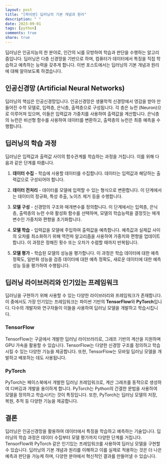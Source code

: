 ```yaml
---
layout: post
title: "[파이썬] 딥러닝의 기본 개념과 원리"
description: " "
date: 2023-09-01
tags: [python]
comments: true
share: true
---
```


딥러닝은 인공지능의 한 분야로, 인간의 뇌를 모방하여 학습과 판단을 수행하는 알고리즘입니다. 딥러닝은 다층 신경망을 기반으로 하며, 컴퓨터가 데이터에서 특징을 직접 학습하고 예측하는 능력을 갖추게 합니다. 이번 포스트에서는 딥러닝의 기본 개념과 원리에 대해 알아보도록 하겠습니다.

## 인공신경망 (Artificial Neural Networks)

딥러닝의 핵심은 인공신경망입니다. 인공신경망은 생물학적 신경망에서 영감을 받아 만들어진 수학 모델로, 입력층, 은닉층, 출력층으로 구성됩니다. 각 층은 뉴런 (Neuron)으로 이루어져 있으며, 이들은 입력값과 가중치를 사용하여 출력값을 계산합니다. 은닉층의 뉴런은 비선형 함수를 사용하여 데이터를 변환하고, 출력층의 뉴런은 최종 예측을 수행합니다.

## 딥러닝의 학습 과정

딥러닝은 입력값과 출력값 사이의 함수관계를 학습하는 과정을 거칩니다. 이를 위해 다음과 같은 단계를 따릅니다.

1. **데이터 수집** - 학습에 사용할 데이터를 수집합니다. 데이터는 입력값과 해당하는 출력값으로 구성되어야 합니다.

2. **데이터 전처리** - 데이터를 모델에 입력할 수 있는 형식으로 변환합니다. 이 단계에서는 데이터의 정규화, 특성 추출, 노이즈 제거 등을 수행합니다.

3. **모델 구성** - 신경망의 구조와 매개변수를 정의합니다. 이 단계에서는 입력층, 은닉층, 출력층의 뉴런 수와 활성화 함수를 선택하며, 모델의 학습능력을 결정짓는 매개변수인 가중치와 편향을 초기화합니다.

4. **모델 학습** - 입력값을 모델에 주입하여 출력값을 예측합니다. 예측값과 실제값 사이의 오차를 최소화하기 위해 역전파 알고리즘을 사용하여 가중치와 편향을 업데이트합니다. 이 과정은 정해진 횟수 또는 오차가 수렴할 때까지 반복됩니다.

5. **모델 평가** - 학습된 모델의 성능을 평가합니다. 이 과정은 학습 데이터에 대한 예측 정확도, 일반화 성능을 검증 데이터에 대한 예측 정확도, 새로운 데이터에 대한 예측 성능 등을 평가하여 수행됩니다.

## 딥러닝 라이브러리와 인기있는 프레임워크

딥러닝을 구현하기 위해 사용할 수 있는 다양한 라이브러리와 프레임워크가 존재합니다. 이 중에서도 가장 인기있는 프레임워크는 파이썬 기반의 **TensorFlow**와 **PyTorch**입니다. 다수의 개발자와 연구자들이 이들을 사용하여 딥러닝 모델을 개발하고 학습시킵니다.

### TensorFlow

TensorFlow는 구글에서 개발한 딥러닝 라이브러리로, 그래프 기반의 계산을 지원하며 GPU 가속을 활용할 수 있습니다. TensorFlow는 다양한 신경망 구조를 정의하고 학습시킬 수 있는 다양한 기능을 제공합니다. 또한, TensorFlow는 모바일 딥러닝 모델을 개발하고 배포하는 데도 사용됩니다.

### PyTorch

PyTorch는 페이스북에서 개발한 딥러닝 프레임워크로, 계산 그래프를 동적으로 생성하여 디버깅과 개발을 용이하게 합니다. PyTorch는 Python의 간결한 문법을 사용하여 모델을 정의하고 학습시키는 것이 특징입니다. 또한, PyTorch는 딥러닝 모델의 저장, 복원, 추적 등 다양한 기능을 제공합니다.

## 결론

딥러닝은 인공신경망을 활용하여 데이터에서 특징을 학습하고 예측하는 기술입니다. 딥러닝의 학습 과정은 데이터 수집부터 모델 평가까지 다양한 단계를 거칩니다. TensorFlow와 PyTorch 같은 인기있는 프레임워크를 사용하여 딥러닝 모델을 구현할 수 있습니다. 딥러닝의 기본 개념과 원리를 이해하고 이를 실제로 적용하는 것은 더 나은 예측과 판단을 가능케 하며, 다양한 분야에서 혁신적인 결과를 만들어낼 수 있습니다.